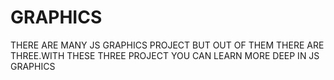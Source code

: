 # GRAPHICS
THERE ARE MANY JS GRAPHICS PROJECT BUT OUT OF THEM THERE ARE THREE.WITH THESE THREE PROJECT YOU CAN LEARN MORE DEEP IN JS GRAPHICS
